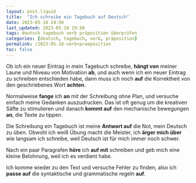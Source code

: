 ```yaml
---
layout: post.liquid
title:  "Ich schreibe ein Tagebuch auf Deutsch"
date: 2023-05-18 19:50
last_updated: 2023-05-18 19:50
tags: deutsch tagebuch verb präposition überprüfen
categories: [deutsch, tagebuch, verb, präposition]
permalink: /2023-05-18-verb+praeposition
toc: false
---
```


Ob ich ein neuer Eintrag in mein Tagebuch schreibe, **hängt von**
meiner Laune und Niveau von Motivation **ab**, und auch wenn ich ein
neuer Eintrag zu schreiben entschieden habe, dann muss ich noch
**auf** die Korrektheit von den geschriebenes Wort **achten**.

Normalweise **fange** ich **an** mit der Schreibung ohne Plan, und
versuche einfach meine Gedanken auszudrucken. Das ist oft genug um die
kreativen Säfte zu stimulieren und danach **kommt auf** den
mechanische bewegungen **an**, die Texte zu tippen.

Die Schreibung ein Tagebuch ist meine **Antwort auf** die Not, mein
Deutsch zu üben.  Obwohl ich weiß Übung macht die Meister, ich **ärger
mich über** wie langsam ich schreibe, weil Deutsch ist für mich immer
noch schwer.

Nach ein paar Paragrafen **höre** ich **auf mit** schreiben und geb
mich eine kleine Belohnung, weil ich es verdient habe.

Ich komme wieder zu den Text und versuche Fehler zu finden, also ich
**passe auf** die syntaktische und grammatische regeln **auf**.


